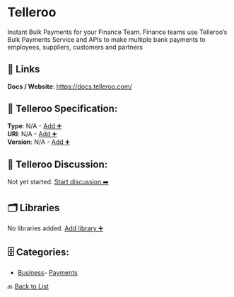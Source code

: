 # Telleroo

Instant Bulk Payments for your Finance Team. Finance teams use Telleroo’s Bulk Payments Service and APIs to make multiple bank payments to employees, suppliers, customers and partners

##  🔗 Links
**Docs / Website**: https://docs.telleroo.com/

## 🧬 Telleroo Specification:
**Type**: N/A - [Add ➕](https://github.com/apis-list/apis-list/edit/main/apis.yaml#19183)  
**URI**: N/A - [Add ➕](https://github.com/apis-list/apis-list/edit/main/apis.yaml#19183)  
**Version**: N/A - [Add ➕](https://github.com/apis-list/apis-list/edit/main/apis.yaml#19183)

## 💬 Telleroo Discussion:
Not yet started. [Start discussion ➡️](https://github.com/apis-list/apis-list/discussions/new)

## 🗂️ Libraries

No libraries added. [Add library ➕](https://github.com/apis-list/apis-list/edit/main/apis.yaml#19183)    


## 🗄️ Categories:
- [Business](https://github.com/apis-list/apis-list#business-)- [Payments](https://github.com/apis-list/apis-list#payments-)

🔙  [Back to List](https://github.com/apis-list/apis-list)
